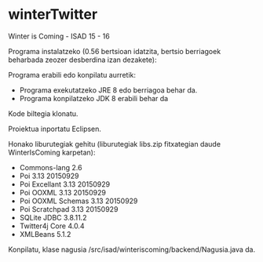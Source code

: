 # winterTwitter
Winter is Coming - ISAD 15 - 16

Programa instalatzeko (0.56 bertsioan idatzita, bertsio berriagoek beharbada zeozer desberdina izan dezakete):

Programa erabili edo konpilatu aurretik:
- Programa exekutatzeko JRE 8 edo berriagoa behar da.
- Programa konpilatzeko JDK 8 erabili behar da

Kode biltegia klonatu.

Proiektua inportatu Eclipsen.

Honako liburutegiak gehitu (liburutegiak libs.zip fitxategian daude WinterIsComing karpetan):
- Commons-lang 2.6
- Poi 3.13 20150929
- Poi Excellant 3.13 20150929
- Poi OOXML 3.13 20150929
- Poi OOXML Schemas 3.13 20150929
- Poi Scratchpad 3.13 20150929
- SQLite JDBC 3.8.11.2
- Twitter4j Core 4.0.4
- XMLBeans 5.1.2

Konpilatu, klase nagusia /src/isad/winteriscoming/backend/Nagusia.java da.
